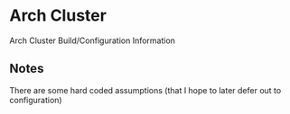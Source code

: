 # Arch Cluster #

Arch Cluster Build/Configuration Information

## Notes ##

There are some hard coded assumptions (that I hope to later defer out to
configuration)
